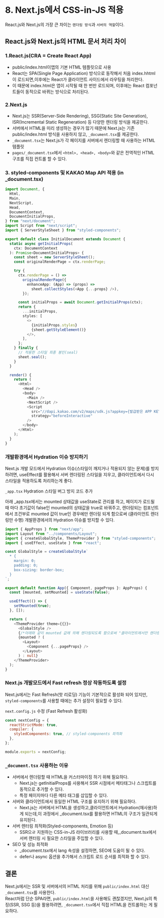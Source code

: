 # 8. Next.js에서 CSS-in-JS 적용

React.js와 Next.js의 가장 큰 차이는 `렌더링 방식`과 `서버의 역할`이다.

## React.js와 Next.js의 HTML 문서 처리 차이

### 1.React.js(CRA = Create React App)

- public/index.html이앱의 기본 HTML 템플릿으로 사용
- React는 SPA(Single Page Application) 방식으로 동작해서 처음 index.hhtml이 로드되면,이후에는 React가 클라이언트 사이드에서 라우팅을 처리한다.
- 이 때문에 index.html은 앱이 시작될 때 한 번만 로드되며, 이후에는 React 컴포넌트들이 동적으로 바뀌는 방식으로 처리된다.

### 2.Next.js

- Next.js는 SSR(Server-Side Rendering), SSG(Static Site Generation), ISR(Incremental Static Regeneration) 등 다양한 렌더링 방식을 제공한다.
- 서버에서 HTML을 미리 생성하는 경우가 많기 때문에 Next.js는 기존 public/index.html 방식을 사용하지 않고, `_document.tsx`를 제공한다.
- `_document.tsx`는 Next.js가 각 페이지를 서버에서 렌더링할 때 사용하는 HTML 템플릿
- `pages/_document.tsx`에서 `<html>, <head>, <body>`와 같은 전역적인 HTML 구조를 직접 컨트롤 할 수 있다.

### 3. styled-components 및 KAKAO Map API 적용 (in \_document.tsx)

```typescript
import Document, {
  Html,
  Main,
  NextScript,
  Head,
  DocumentContext,
  DocumentInitialProps,
} from "next/document";
import Script from "next/script";
import { ServerStyleSheet } from "styled-components";

export default class InitialDocument extends Document {
  static async getInitialProps(
    ctx: DocumentContext
  ): Promise<DocumentInitialProps> {
    const sheet = new ServerStyleSheet();
    const originalRenderPage = ctx.renderPage;

    try {
      ctx.renderPage = () =>
        originalRenderPage({
          enhanceApp: (App) => (props) =>
            sheet.collectStyles(<App {...props} />),
        });

      const initialProps = await Document.getInitialProps(ctx);
      return {
        ...initialProps,
        styles: [
          <>
            {initialProps.styles}
            {sheet.getStyleElement()}
          </>,
        ],
      };
    } finally {
      // 적용한 스타일 최종 봉인(seal)
      sheet.seal();
    }
  }

  render() {
    return (
      <Html>
        <Head />
        <body>
          <Main />
          <NextScript />
          <Script
            src="//dapi.kakao.com/v2/maps/sdk.js?appkey={발급받은 APP KEY}&libraries=services,clusterer&autoload=false"
            strategy="beforeInteractive"
          />
        </body>
      </Html>
    );
  }
}
```

### 개발환경에서 Hydration 이슈 방지하기

Next.js 개발 모드에서 Hydration 이슈(스타일이 깨지거나 적용되지 않는 문제)를 방지하려면, useEffect를 활용해서 서버 렌더링된 스타일을 지우고, 클라이언트에서 다시 스타일을 적용하도록 처리하는게 좋다.

`_app.tsx` Hydration 스타일 버그 방지 코드 추가

아래 \_app.tsx에서는 mounted 상태값을 useState로 관리를 하고, 페이지가 로드될 때 마다 초기값이 false인 mounted의 상태값을 true로 바꿔주고, 렌더링되는 컴포넌트에서 조건부로 mounted 값이 true인 경우에만 렌더링 되게 함으로써 (클라이언트 렌더링만 수행) 개발환경에서의 Hydration 이슈를 방지할 수 있다.

```typescript
import { AppProps } from "next/app";
import Layout from "../components/Layout";
import { createGlobalStyle, ThemeProvider } from "styled-components";
import { useEffect, useState } from "react";

const GlobalStyle = createGlobalStyle`
  * {
    margin: 0;
    padding: 0;
    box-sizing: border-box;
  }
`;

export default function App({ Component, pageProps }: AppProps) {
  const [mounted, setMounted] = useState(false);

  useEffect(() => {
    setMounted(true);
  }, []);

  return (
    <ThemeProvider theme={{}}>
      <GlobalStyle />
      {/*아래와 같이 mounted 값에 의해 렌더링되도록 함으로써 "클라이언트에서만 렌더링 되도록 설정한다."*/}
      {mounted ? (
        <Layout>
          <Component {...pageProps} />
        </Layout>
      ) : null}
    </ThemeProvider>
  );
}
```

### Next.js 개발모드에서 Fast refresh 정상 작동하도록 설정

Next.js에서는 Fast Refresh(핫 리로딩) 기능이 기본적으로 활성화 되어 있지만, `styled-components`를 사용할 때에는 추가 설정이 필요할 수 있다.

`next.config.js` 수정 (Fast Refresh 활성화)

```js
const nextConfig = {
  reactStrictMode: true,
  compiler: {
    styledComponents: true, // styled-components 최적화
  },
};

module.exports = nextConfig;
```

### `_document.tsx` 사용하는 이유

- 서버에서 렌더링할 때 HTML을 커스터마이징 하기 위해 필요하다.
  - Next.js는 getInitialProps를 사용해서 SSR 시점에서 메타태그나 스크립트를 동적으로 추가할 수 있다.
  - 특정 페이지마다 다른 메타 태그를 삽입할 수 있다.
- 서버와 클라이언트에서 동일한 HTML 구조를 유지하기 위해 필요하다.
  - Next.js는 서버에서 HTML을 생성하고,클라이언트에서 Hydration(재사용)하게 되는데,이 과정에서 \_document.tsx를 활용하면 HTML의 구조가 일관되게 유지된다.
- 서버 렌터링 최적화(Styled-components, Emotion 등)
  - SSR으ㄹ 지원하는 CSS-in-JS 라이브러리를 사용할 때,\_document.tsx에서 서버 렌터링 시 필요한 스타일을 주입할 수 있다.
- SEO 및 성능 최적화
  - \_document.tsx에서 lang 속성을 설정하면, SEO에 도움이 될 수 있다.
  - defer나 async 옵션을 추가해서 스크립트 로드 순서를 최적화 할 수 있다.

## 결론

Next.js에서는 SSR 및 서버에서의 HTML 처리를 위해 `public/index.html` 대신 `_document.tsx`를 사용한다.  
React처럼 단순 SPA라면, `public/index.html`을 사용해도 괜찮겠지만, Next.js의 특징(SSR, SSG 등)을 활용하려면, `_document.tsx`에서 직접 HTML을 컨트롤하는 게 필요하다.

